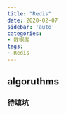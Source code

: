 ```yaml
---
title: "Redis"
date: 2020-02-07
sidebar: 'auto'
categories:
- 数据库
tags:
- Redis
---
```


## algoruthms

### 待填坑